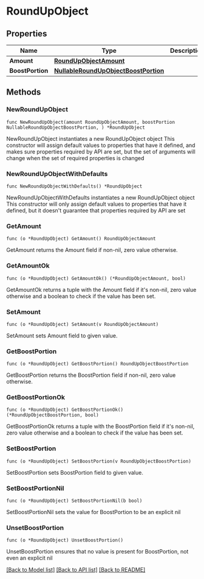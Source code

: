 # RoundUpObject

## Properties

Name | Type | Description | Notes
------------ | ------------- | ------------- | -------------
**Amount** | [**RoundUpObjectAmount**](RoundUpObjectAmount.md) |  | 
**BoostPortion** | [**NullableRoundUpObjectBoostPortion**](RoundUpObjectBoostPortion.md) |  | 

## Methods

### NewRoundUpObject

`func NewRoundUpObject(amount RoundUpObjectAmount, boostPortion NullableRoundUpObjectBoostPortion, ) *RoundUpObject`

NewRoundUpObject instantiates a new RoundUpObject object
This constructor will assign default values to properties that have it defined,
and makes sure properties required by API are set, but the set of arguments
will change when the set of required properties is changed

### NewRoundUpObjectWithDefaults

`func NewRoundUpObjectWithDefaults() *RoundUpObject`

NewRoundUpObjectWithDefaults instantiates a new RoundUpObject object
This constructor will only assign default values to properties that have it defined,
but it doesn't guarantee that properties required by API are set

### GetAmount

`func (o *RoundUpObject) GetAmount() RoundUpObjectAmount`

GetAmount returns the Amount field if non-nil, zero value otherwise.

### GetAmountOk

`func (o *RoundUpObject) GetAmountOk() (*RoundUpObjectAmount, bool)`

GetAmountOk returns a tuple with the Amount field if it's non-nil, zero value otherwise
and a boolean to check if the value has been set.

### SetAmount

`func (o *RoundUpObject) SetAmount(v RoundUpObjectAmount)`

SetAmount sets Amount field to given value.


### GetBoostPortion

`func (o *RoundUpObject) GetBoostPortion() RoundUpObjectBoostPortion`

GetBoostPortion returns the BoostPortion field if non-nil, zero value otherwise.

### GetBoostPortionOk

`func (o *RoundUpObject) GetBoostPortionOk() (*RoundUpObjectBoostPortion, bool)`

GetBoostPortionOk returns a tuple with the BoostPortion field if it's non-nil, zero value otherwise
and a boolean to check if the value has been set.

### SetBoostPortion

`func (o *RoundUpObject) SetBoostPortion(v RoundUpObjectBoostPortion)`

SetBoostPortion sets BoostPortion field to given value.


### SetBoostPortionNil

`func (o *RoundUpObject) SetBoostPortionNil(b bool)`

 SetBoostPortionNil sets the value for BoostPortion to be an explicit nil

### UnsetBoostPortion
`func (o *RoundUpObject) UnsetBoostPortion()`

UnsetBoostPortion ensures that no value is present for BoostPortion, not even an explicit nil

[[Back to Model list]](../README.md#documentation-for-models) [[Back to API list]](../README.md#documentation-for-api-endpoints) [[Back to README]](../README.md)


